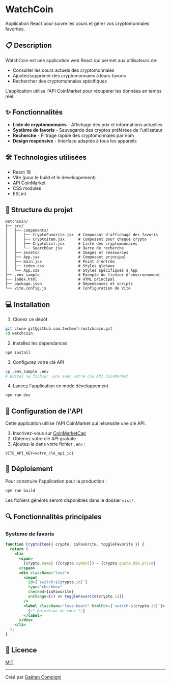 # WatchCoin

Application React pour suivre les cours et gérer vos cryptomonnaies favorites.

## 📋 Description

WatchCoin est une application web React qui permet aux utilisateurs de:
- Consulter les cours actuels des cryptomonnaies
- Ajouter/supprimer des cryptomonnaies à leurs favoris
- Rechercher des cryptomonnaies spécifiques

L'application utilise l'API CoinMarket pour récupérer les données en temps réel.

## ✨ Fonctionnalités

- **Liste de cryptomonnaies** - Affichage des prix et informations actuelles
- **Système de favoris** - Sauvegarde des cryptos préférées de l'utilisateur
- **Recherche** - Filtrage rapide des cryptomonnaies par nom
- **Design responsive** - Interface adaptée à tous les appareils

## 🛠️ Technologies utilisées

- React 18
- Vite (pour le build et le développement)
- API CoinMarket
- CSS modules
- ESLint

## 🧩 Structure du projet

```
watchcoin/
├── src/
│   ├── components/
│   │   ├── CryptoFavorite.jsx  # Composant d'affichage des favoris
│   │   ├── CryptoItem.jsx      # Composant pour chaque crypto
│   │   ├── CryptoList.jsx      # Liste des cryptomonnaies
│   │   └── SearchBar.jsx       # Barre de recherche
│   ├── assets/                 # Images et ressources
│   ├── App.jsx                 # Composant principal
│   ├── main.jsx                # Point d'entrée
│   ├── index.css               # Styles globaux
│   └── App.css                 # Styles spécifiques à App
├── .env_sample                 # Exemple de fichier d'environnement
├── index.html                  # HTML principal
├── package.json                # Dépendances et scripts
└── vite.config.js              # Configuration de Vite
```

## 💻 Installation

1. Clonez ce dépôt
```bash
git clone git@github.com:techmefr/watchcoin.git
cd watchcoin
```

2. Installez les dépendances
```bash
npm install
```

3. Configurez votre clé API
```bash
cp .env_sample .env
# Éditez le fichier .env avec votre clé API CoinMarket
```

4. Lancez l'application en mode développement
```bash
npm run dev
```

## 🔌 Configuration de l'API

Cette application utilise l'API CoinMarket qui nécessite une clé API.
1. Inscrivez-vous sur [CoinMarketCap](https://coinmarketcap.com/api/)
2. Obtenez votre clé API gratuite
3. Ajoutez-la dans votre fichier `.env` :
```
VITE_API_KEY=votre_clé_api_ici
```

## 🚀 Déploiement

Pour construire l'application pour la production :

```bash
npm run build
```

Les fichiers générés seront disponibles dans le dossier `dist/`.

## 🔍 Fonctionnalités principales

### Système de favoris

```jsx
function CryptoItem({ crypto, isFavorite, toggleFavorite }) {
  return (
    <li>
      <span>
        {crypto.name} ({crypto.symbol}) - {crypto.quote.USD.price}
      </span>
      <div className="love">
        <input
          id={`switch-${crypto.id}`}
          type="checkbox"
          checked={isFavorite}
          onChange={() => toggleFavorite(crypto.id)}
        />
        <label className="love-heart" htmlFor={`switch-${crypto.id}`}>
          {/* Animation du cœur */}
        </label>
      </div>
    </li>
  );
}
```

## 📝 Licence

[MIT](https://choosealicense.com/licenses/mit/)

---

Créé par [Gaëtan Compigni](https://github.com/techmefr)
